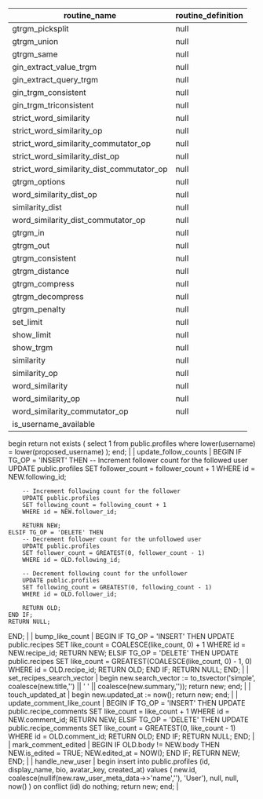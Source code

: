 | routine_name                              | routine_definition                                                                                                                                                                                                                                                                                                                                                                                                                                                                                                                                                                                                                                                                                                                                                                                                                                                                                                                       |
| ----------------------------------------- | ---------------------------------------------------------------------------------------------------------------------------------------------------------------------------------------------------------------------------------------------------------------------------------------------------------------------------------------------------------------------------------------------------------------------------------------------------------------------------------------------------------------------------------------------------------------------------------------------------------------------------------------------------------------------------------------------------------------------------------------------------------------------------------------------------------------------------------------------------------------------------------------------------------------------------------------- |
| gtrgm_picksplit                           | null                                                                                                                                                                                                                                                                                                                                                                                                                                                                                                                                                                                                                                                                                                                                                                                                                                                                                                                                     |
| gtrgm_union                               | null                                                                                                                                                                                                                                                                                                                                                                                                                                                                                                                                                                                                                                                                                                                                                                                                                                                                                                                                     |
| gtrgm_same                                | null                                                                                                                                                                                                                                                                                                                                                                                                                                                                                                                                                                                                                                                                                                                                                                                                                                                                                                                                     |
| gin_extract_value_trgm                    | null                                                                                                                                                                                                                                                                                                                                                                                                                                                                                                                                                                                                                                                                                                                                                                                                                                                                                                                                     |
| gin_extract_query_trgm                    | null                                                                                                                                                                                                                                                                                                                                                                                                                                                                                                                                                                                                                                                                                                                                                                                                                                                                                                                                     |
| gin_trgm_consistent                       | null                                                                                                                                                                                                                                                                                                                                                                                                                                                                                                                                                                                                                                                                                                                                                                                                                                                                                                                                     |
| gin_trgm_triconsistent                    | null                                                                                                                                                                                                                                                                                                                                                                                                                                                                                                                                                                                                                                                                                                                                                                                                                                                                                                                                     |
| strict_word_similarity                    | null                                                                                                                                                                                                                                                                                                                                                                                                                                                                                                                                                                                                                                                                                                                                                                                                                                                                                                                                     |
| strict_word_similarity_op                 | null                                                                                                                                                                                                                                                                                                                                                                                                                                                                                                                                                                                                                                                                                                                                                                                                                                                                                                                                     |
| strict_word_similarity_commutator_op      | null                                                                                                                                                                                                                                                                                                                                                                                                                                                                                                                                                                                                                                                                                                                                                                                                                                                                                                                                     |
| strict_word_similarity_dist_op            | null                                                                                                                                                                                                                                                                                                                                                                                                                                                                                                                                                                                                                                                                                                                                                                                                                                                                                                                                     |
| strict_word_similarity_dist_commutator_op | null                                                                                                                                                                                                                                                                                                                                                                                                                                                                                                                                                                                                                                                                                                                                                                                                                                                                                                                                     |
| gtrgm_options                             | null                                                                                                                                                                                                                                                                                                                                                                                                                                                                                                                                                                                                                                                                                                                                                                                                                                                                                                                                     |
| word_similarity_dist_op                   | null                                                                                                                                                                                                                                                                                                                                                                                                                                                                                                                                                                                                                                                                                                                                                                                                                                                                                                                                     |
| similarity_dist                           | null                                                                                                                                                                                                                                                                                                                                                                                                                                                                                                                                                                                                                                                                                                                                                                                                                                                                                                                                     |
| word_similarity_dist_commutator_op        | null                                                                                                                                                                                                                                                                                                                                                                                                                                                                                                                                                                                                                                                                                                                                                                                                                                                                                                                                     |
| gtrgm_in                                  | null                                                                                                                                                                                                                                                                                                                                                                                                                                                                                                                                                                                                                                                                                                                                                                                                                                                                                                                                     |
| gtrgm_out                                 | null                                                                                                                                                                                                                                                                                                                                                                                                                                                                                                                                                                                                                                                                                                                                                                                                                                                                                                                                     |
| gtrgm_consistent                          | null                                                                                                                                                                                                                                                                                                                                                                                                                                                                                                                                                                                                                                                                                                                                                                                                                                                                                                                                     |
| gtrgm_distance                            | null                                                                                                                                                                                                                                                                                                                                                                                                                                                                                                                                                                                                                                                                                                                                                                                                                                                                                                                                     |
| gtrgm_compress                            | null                                                                                                                                                                                                                                                                                                                                                                                                                                                                                                                                                                                                                                                                                                                                                                                                                                                                                                                                     |
| gtrgm_decompress                          | null                                                                                                                                                                                                                                                                                                                                                                                                                                                                                                                                                                                                                                                                                                                                                                                                                                                                                                                                     |
| gtrgm_penalty                             | null                                                                                                                                                                                                                                                                                                                                                                                                                                                                                                                                                                                                                                                                                                                                                                                                                                                                                                                                     |
| set_limit                                 | null                                                                                                                                                                                                                                                                                                                                                                                                                                                                                                                                                                                                                                                                                                                                                                                                                                                                                                                                     |
| show_limit                                | null                                                                                                                                                                                                                                                                                                                                                                                                                                                                                                                                                                                                                                                                                                                                                                                                                                                                                                                                     |
| show_trgm                                 | null                                                                                                                                                                                                                                                                                                                                                                                                                                                                                                                                                                                                                                                                                                                                                                                                                                                                                                                                     |
| similarity                                | null                                                                                                                                                                                                                                                                                                                                                                                                                                                                                                                                                                                                                                                                                                                                                                                                                                                                                                                                     |
| similarity_op                             | null                                                                                                                                                                                                                                                                                                                                                                                                                                                                                                                                                                                                                                                                                                                                                                                                                                                                                                                                     |
| word_similarity                           | null                                                                                                                                                                                                                                                                                                                                                                                                                                                                                                                                                                                                                                                                                                                                                                                                                                                                                                                                     |
| word_similarity_op                        | null                                                                                                                                                                                                                                                                                                                                                                                                                                                                                                                                                                                                                                                                                                                                                                                                                                                                                                                                     |
| word_similarity_commutator_op             | null                                                                                                                                                                                                                                                                                                                                                                                                                                                                                                                                                                                                                                                                                                                                                                                                                                                                                                                                     |
| is_username_available                     | 
begin
  return not exists (
    select 1 from public.profiles 
    where lower(username) = lower(proposed_username)
  );
end;                                                                                                                                                                                                                                                                                                                                                                                                                                                                                                                                                                                                                                                                                                                                                                                                           |
| update_follow_counts                      | 
BEGIN
    IF TG_OP = 'INSERT' THEN
        -- Increment follower count for the followed user
        UPDATE public.profiles 
        SET follower_count = follower_count + 1 
        WHERE id = NEW.following_id;
        
        -- Increment following count for the follower
        UPDATE public.profiles 
        SET following_count = following_count + 1 
        WHERE id = NEW.follower_id;
        
        RETURN NEW;
    ELSIF TG_OP = 'DELETE' THEN
        -- Decrement follower count for the unfollowed user
        UPDATE public.profiles 
        SET follower_count = GREATEST(0, follower_count - 1)
        WHERE id = OLD.following_id;
        
        -- Decrement following count for the unfollower
        UPDATE public.profiles 
        SET following_count = GREATEST(0, following_count - 1)
        WHERE id = OLD.follower_id;
        
        RETURN OLD;
    END IF;
    RETURN NULL;
END;
 |
| bump_like_count                           | 
BEGIN
    IF TG_OP = 'INSERT' THEN
        UPDATE public.recipes SET like_count = COALESCE(like_count, 0) + 1 WHERE id = NEW.recipe_id;
        RETURN NEW;
    ELSIF TG_OP = 'DELETE' THEN
        UPDATE public.recipes SET like_count = GREATEST(COALESCE(like_count, 0) - 1, 0) WHERE id = OLD.recipe_id;
        RETURN OLD;
    END IF;
    RETURN NULL;
END;                                                                                                                                                                                                                                                                                                                                                                                                                                                                                                                                                                     |
| set_recipes_search_vector                 | 
begin
  new.search_vector :=
    to_tsvector('simple', coalesce(new.title,'') || ' ' || coalesce(new.summary,''));
  return new;
end;                                                                                                                                                                                                                                                                                                                                                                                                                                                                                                                                                                                                                                                                                                                                                                                                   |
| touch_updated_at                          | 
begin
  new.updated_at := now();
  return new;
end;                                                                                                                                                                                                                                                                                                                                                                                                                                                                                                                                                                                                                                                                                                                                                                                                                                                                                     |
| update_comment_like_count                 | 
BEGIN
    IF TG_OP = 'INSERT' THEN
        UPDATE public.recipe_comments 
        SET like_count = like_count + 1 
        WHERE id = NEW.comment_id;
        RETURN NEW;
    ELSIF TG_OP = 'DELETE' THEN
        UPDATE public.recipe_comments 
        SET like_count = GREATEST(0, like_count - 1)
        WHERE id = OLD.comment_id;
        RETURN OLD;
    END IF;
    RETURN NULL;
END;
                                                                                                                                                                                                                                                                                                                                                                                                                                                                                                                                         |
| mark_comment_edited                       | 
BEGIN
    IF OLD.body != NEW.body THEN
        NEW.is_edited = TRUE;
        NEW.edited_at = NOW();
    END IF;
    RETURN NEW;
END;
                                                                                                                                                                                                                                                                                                                                                                                                                                                                                                                                                                                                                                                                                                                                                                                                   |
| handle_new_user                           | 
begin
  insert into public.profiles (id, display_name, bio, avatar_key, created_at)
  values (
    new.id,
    coalesce(nullif(new.raw_user_meta_data->>'name',''), 'User'),
    null,
    null,
    now()
  )
  on conflict (id) do nothing;
  return new;
end;                                                                                                                                                                                                                                                                                                                                                                                                                                                                                                                                                                                                                                                                        |